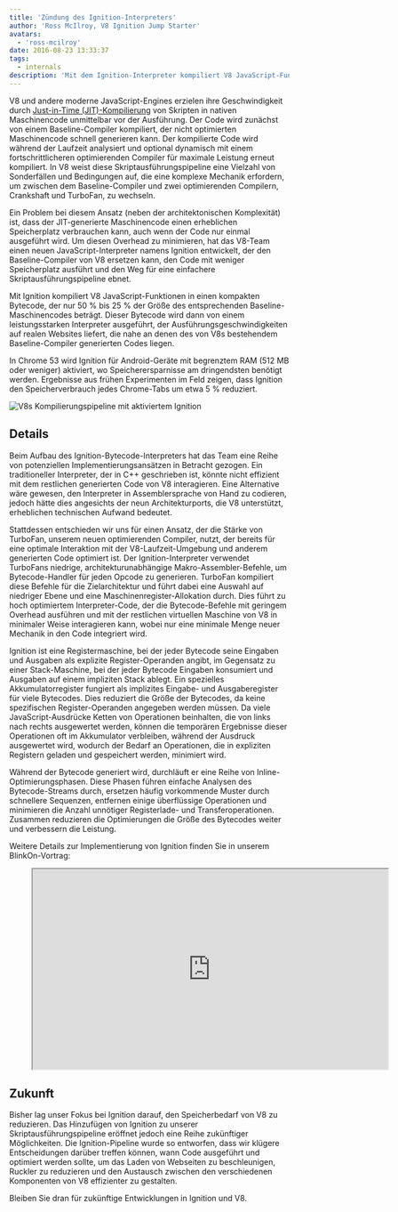 ```yaml
---
title: 'Zündung des Ignition-Interpreters'
author: 'Ross McIlroy, V8 Ignition Jump Starter'
avatars:
  - 'ross-mcilroy'
date: 2016-08-23 13:33:37
tags:
  - internals
description: 'Mit dem Ignition-Interpreter kompiliert V8 JavaScript-Funktionen in einen kompakten Bytecode, der nur 50 % bis 25 % der Größe des entsprechenden Baseline-Maschinencodes beträgt.'
---
```

V8 und andere moderne JavaScript-Engines erzielen ihre Geschwindigkeit durch [Just-in-Time (JIT)-Kompilierung](https://de.wikipedia.org/wiki/Just-in-time-Kompilierung) von Skripten in nativen Maschinencode unmittelbar vor der Ausführung. Der Code wird zunächst von einem Baseline-Compiler kompiliert, der nicht optimierten Maschinencode schnell generieren kann. Der kompilierte Code wird während der Laufzeit analysiert und optional dynamisch mit einem fortschrittlicheren optimierenden Compiler für maximale Leistung erneut kompiliert. In V8 weist diese Skriptausführungspipeline eine Vielzahl von Sonderfällen und Bedingungen auf, die eine komplexe Mechanik erfordern, um zwischen dem Baseline-Compiler und zwei optimierenden Compilern, Crankshaft und TurboFan, zu wechseln.

<!--truncate-->
Ein Problem bei diesem Ansatz (neben der architektonischen Komplexität) ist, dass der JIT-generierte Maschinencode einen erheblichen Speicherplatz verbrauchen kann, auch wenn der Code nur einmal ausgeführt wird. Um diesen Overhead zu minimieren, hat das V8-Team einen neuen JavaScript-Interpreter namens Ignition entwickelt, der den Baseline-Compiler von V8 ersetzen kann, den Code mit weniger Speicherplatz ausführt und den Weg für eine einfachere Skriptausführungspipeline ebnet.

Mit Ignition kompiliert V8 JavaScript-Funktionen in einen kompakten Bytecode, der nur 50 % bis 25 % der Größe des entsprechenden Baseline-Maschinencodes beträgt. Dieser Bytecode wird dann von einem leistungsstarken Interpreter ausgeführt, der Ausführungsgeschwindigkeiten auf realen Websites liefert, die nahe an denen des von V8s bestehendem Baseline-Compiler generierten Codes liegen.

In Chrome 53 wird Ignition für Android-Geräte mit begrenztem RAM (512 MB oder weniger) aktiviert, wo Speicherersparnisse am dringendsten benötigt werden. Ergebnisse aus frühen Experimenten im Feld zeigen, dass Ignition den Speicherverbrauch jedes Chrome-Tabs um etwa 5 % reduziert.

![V8s Kompilierungspipeline mit aktiviertem Ignition](/_img/ignition-interpreter/ignition-pipeline.png)

## Details

Beim Aufbau des Ignition-Bytecode-Interpreters hat das Team eine Reihe von potenziellen Implementierungsansätzen in Betracht gezogen. Ein traditioneller Interpreter, der in C++ geschrieben ist, könnte nicht effizient mit dem restlichen generierten Code von V8 interagieren. Eine Alternative wäre gewesen, den Interpreter in Assemblersprache von Hand zu codieren, jedoch hätte dies angesichts der neun Architekturports, die V8 unterstützt, erheblichen technischen Aufwand bedeutet.

Stattdessen entschieden wir uns für einen Ansatz, der die Stärke von TurboFan, unserem neuen optimierenden Compiler, nutzt, der bereits für eine optimale Interaktion mit der V8-Laufzeit-Umgebung und anderem generierten Code optimiert ist. Der Ignition-Interpreter verwendet TurboFans niedrige, architekturunabhängige Makro-Assembler-Befehle, um Bytecode-Handler für jeden Opcode zu generieren. TurboFan kompiliert diese Befehle für die Zielarchitektur und führt dabei eine Auswahl auf niedriger Ebene und eine Maschinenregister-Allokation durch. Dies führt zu hoch optimiertem Interpreter-Code, der die Bytecode-Befehle mit geringem Overhead ausführen und mit der restlichen virtuellen Maschine von V8 in minimaler Weise interagieren kann, wobei nur eine minimale Menge neuer Mechanik in den Code integriert wird.

Ignition ist eine Registermaschine, bei der jeder Bytecode seine Eingaben und Ausgaben als explizite Register-Operanden angibt, im Gegensatz zu einer Stack-Maschine, bei der jeder Bytecode Eingaben konsumiert und Ausgaben auf einem impliziten Stack ablegt. Ein spezielles Akkumulatorregister fungiert als implizites Eingabe- und Ausgaberegister für viele Bytecodes. Dies reduziert die Größe der Bytecodes, da keine spezifischen Register-Operanden angegeben werden müssen. Da viele JavaScript-Ausdrücke Ketten von Operationen beinhalten, die von links nach rechts ausgewertet werden, können die temporären Ergebnisse dieser Operationen oft im Akkumulator verbleiben, während der Ausdruck ausgewertet wird, wodurch der Bedarf an Operationen, die in expliziten Registern geladen und gespeichert werden, minimiert wird.

Während der Bytecode generiert wird, durchläuft er eine Reihe von Inline-Optimierungsphasen. Diese Phasen führen einfache Analysen des Bytecode-Streams durch, ersetzen häufig vorkommende Muster durch schnellere Sequenzen, entfernen einige überflüssige Operationen und minimieren die Anzahl unnötiger Registerlade- und Transferoperationen. Zusammen reduzieren die Optimierungen die Größe des Bytecodes weiter und verbessern die Leistung.

Weitere Details zur Implementierung von Ignition finden Sie in unserem BlinkOn-Vortrag:

<figure>
  <div class="video video-16:9">
    <iframe src="https://www.youtube.com/embed/r5OWCtuKiAk" width="640" height="360" loading="lazy"></iframe>
  </div>
</figure>

## Zukunft

Bisher lag unser Fokus bei Ignition darauf, den Speicherbedarf von V8 zu reduzieren. Das Hinzufügen von Ignition zu unserer Skriptausführungspipeline eröffnet jedoch eine Reihe zukünftiger Möglichkeiten. Die Ignition-Pipeline wurde so entworfen, dass wir klügere Entscheidungen darüber treffen können, wann Code ausgeführt und optimiert werden sollte, um das Laden von Webseiten zu beschleunigen, Ruckler zu reduzieren und den Austausch zwischen den verschiedenen Komponenten von V8 effizienter zu gestalten.

Bleiben Sie dran für zukünftige Entwicklungen in Ignition und V8.

